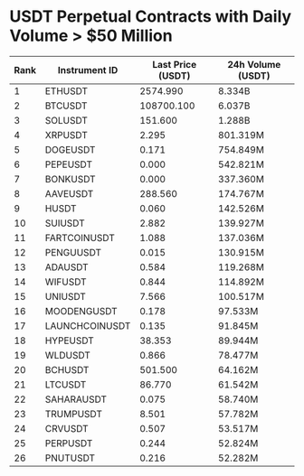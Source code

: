 # USDT Perpetual Contracts with Daily Volume > $50 Million

| Rank | Instrument ID | Last Price (USDT) | 24h Volume (USDT) |
|------|---------------|-------------------|-------------------|
| 1 | ETHUSDT | 2574.990 | 8.334B |
| 2 | BTCUSDT | 108700.100 | 6.037B |
| 3 | SOLUSDT | 151.600 | 1.288B |
| 4 | XRPUSDT | 2.295 | 801.319M |
| 5 | DOGEUSDT | 0.171 | 754.849M |
| 6 | PEPEUSDT | 0.000 | 542.821M |
| 7 | BONKUSDT | 0.000 | 337.360M |
| 8 | AAVEUSDT | 288.560 | 174.767M |
| 9 | HUSDT | 0.060 | 142.526M |
| 10 | SUIUSDT | 2.882 | 139.927M |
| 11 | FARTCOINUSDT | 1.088 | 137.036M |
| 12 | PENGUUSDT | 0.015 | 130.915M |
| 13 | ADAUSDT | 0.584 | 119.268M |
| 14 | WIFUSDT | 0.844 | 114.892M |
| 15 | UNIUSDT | 7.566 | 100.517M |
| 16 | MOODENGUSDT | 0.178 | 97.533M |
| 17 | LAUNCHCOINUSDT | 0.135 | 91.845M |
| 18 | HYPEUSDT | 38.353 | 89.944M |
| 19 | WLDUSDT | 0.866 | 78.477M |
| 20 | BCHUSDT | 501.500 | 64.162M |
| 21 | LTCUSDT | 86.770 | 61.542M |
| 22 | SAHARAUSDT | 0.075 | 58.740M |
| 23 | TRUMPUSDT | 8.501 | 57.782M |
| 24 | CRVUSDT | 0.507 | 53.517M |
| 25 | PERPUSDT | 0.244 | 52.824M |
| 26 | PNUTUSDT | 0.216 | 52.282M |
